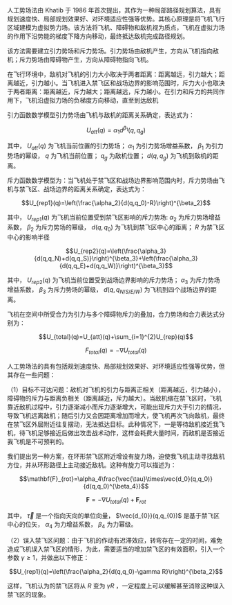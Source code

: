 人工势场法由 Khatib 于 1986 年首次提出，其作为一种局部路径规划算法，具有规划速度快、局部规划效果好、对环境适应性强等优势。其核心原理是将飞机飞行区域建模为虚拟势力场。该方法将飞机、障碍物和敌机视为质点，飞机在虚拟力场的作用下沿势能的梯度下降方向移动，最终抵达敌机完成路径规划。

该方法需要建立引力势场和斥力势场。引力势场由敌机产生，方向从飞机指向敌机；斥力势场由障碍物产生，方向从障碍物指向飞机。

在飞行环境中，敌机对飞机的引力大小取决于两者距离：距离越远，引力越大；距离越近，引力越小。当飞机进入禁飞区和战场边界的影响范围时，斥力大小也取决于两者距离：距离越近，斥力越大；距离越远，斥力越小。在引力和斥力的共同作用下，飞机沿虚拟力场的负梯度方向移动，直至到达敌机

引力函数数学模型引力势场由飞机与敌机的距离关系确定，表达式为：

$$U_{att}(q)=\alpha_1d^{\beta_1}(q,q_{g})$$

其中， $U_{att}(q)$ 为飞机当前位置的引力势场； $\alpha_{1}$ 为引力势场增益系数， $\beta_{1}$ 为引力势场的幂级， $q$ 为飞机当前位置； $q_{g}$ 为敌机位置； $d(q,q_{g})$ 为飞机到敌机的距离。

斥力函数数学模型为：当飞机处于禁飞区和战场边界影响范围内时，斥力势场由飞机与禁飞区、战场边界的距离关系确定，表达式为：

$$U_{rep1}(q)=\left(\frac{\alpha_2}{d(q,q_0)-R}\right)^{\beta_2}$$

其中， $U_{rep1}(q)$ 为飞机当前位置受到禁飞区影响的斥力势场: $\alpha_{2}$ 为斥力势场增益系数， $\beta_{2}$ 为斥力势场的幂级， $d(q,q_{0})$ 为飞机到禁飞区中心的距离； $R$ 为禁飞区中心的影响半径

$$U_{rep2}(q)=\left(\frac{\alpha_3}{d(q,q_N)+d(q,q_S)}\right)^{\beta_3}+\left(\frac{\alpha_3}{d(q,q_E)+d(q,q_W)}\right)^{\beta_3}$$

其中， $U_{rep2}(q)$ 为飞机当前位置受到战场边界影响的斥力势场；  $\alpha_{3}$ 为斥力势场增益系数， $\beta_{3}$ 为斥力势场的幂级， $d(q,q_{N/S/E/W})$ 为飞机到四个战场边界的距离。

飞机在空间中所受合力为引力与多个障碍物斥力的叠加，合力势场和合力表达式分别为：

$$U_{total}(q)=U_{att}(q)+\sum_{i=1}^{2}U_{rep}(q)$$

$$F_{total}(q)=-\nabla U_{total}(q)$$

人工势场法的具有包括规划速度快、局部规划效果好、对环境适应性强等优势，但其存在一些问题：

（1）目标不可达问题：敌机对飞机的引力与距离正相关（距离越近，引力越小），障碍物的斥力与距离负相关（距离越近，斥力越大）。当敌机缩在禁飞区时，飞机靠近敌机过程中，引力逐渐减小而斥力逐渐增大，可能出现斥力大于引力的情况，导致飞机远离敌机；随后引力又会因距离增加而增大，使飞机再次飞向敌机，最终在禁飞区外层附近往复摆动，无法抵达目标。此种情况下，一是等待敌机接近我飞机，待飞机足够接近后做出攻击战术动作，这样会耗费大量时间，而敌机是否接近我飞机是不可预判的。

我们提出另一种方案，在环形禁飞区附近增设有旋力场，迫使我飞机主动寻找敌机方位，并从环形路径上主动接近敌机。这种有旋力可以描述为：

$$\mathbf{F}_{rot}=\alpha_4\frac{\vec{\tau}\times\vec{d_0}(q,q_0)}{d(q,q_0)^{\beta_4}}$$

$$\mathbf{F}=-\nabla U_{total}(q)+\mathbf{F}_{rot}$$

其中， $\vec{\tau}$ 是一个指向天向的单位向量，  $\vec{d_{0}}(q,q_{0})$ 是基于禁飞区中心的位矢， $\alpha_{4}$ 为力增益系数， $\beta_{4}$ 为力幂级。

（2）误入禁飞区问题：由于飞机的作动有迟滞效应，转弯存在一定的时间，难免造成飞机误入禁飞区的情形，为此，需要适当的增加禁飞区的有效面积，引入一个参数 $\gamma\ge 1$，并做出以下修正：

$$U_{rep1}(q)=\left(\frac{\alpha_2}{d(q,q_0)-\gamma R}\right)^{\beta_2}$$

这样，飞机认为的禁飞区将从 $R$ 变为 $\gamma R$ ，一定程度上可以缓解甚至消除这种误入禁飞区的现象。
